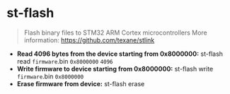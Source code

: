 # st-flash
> Flash binary files to STM32 ARM Cortex microcontrollers
> More information: <https://github.com/texane/stlink>
- **Read 4096 bytes from the device starting from 0x8000000:**
st-flash read `firmware`.bin `0x8000000` `4096`
- **Write firmware to device starting from 0x8000000:**
st-flash write `firmware`.bin `0x8000000`
- **Erase firmware from device:**
st-flash erase
